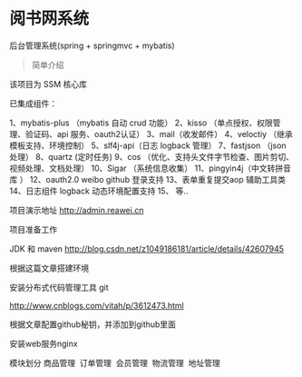# 阅书网系统

后台管理系统(spring + springmvc + mybatis)

> 简单介绍

该项目为 SSM 核心库

已集成组件：

1、mybatis-plus （mybatis 自动 crud 功能）
2、kisso （单点授权、权限管理、验证码、api 服务、oauth2认证）
3、mail（收发邮件）
4、veloctiy （继承模板支持、环境控制）
5、slf4j-api（日志 logback 管理）
7、fastjson （json 处理）
8、quartz (定时任务)
9、cos （优化、支持头文件字节检查、图片剪切、视频处理、文档处理）
10、Sigar （系统信息收集）
11、pingyin4j（中文转拼音库 ）
12、oauth2.0  weibo  github 登录支持
13、表单重复提交aop 辅助工具类
14、日志组件 logback 动态环境配置支持
15、 等..

项目演示地址
http://admin.reawei.cn

项目准备工作

JDK 和 maven 
http://blog.csdn.net/z1049186181/article/details/42607945

根据这篇文章搭建环境

安装分布式代码管理工具 git

http://www.cnblogs.com/vitah/p/3612473.html

根据文章配置github秘钥，并添加到github里面

安装web服务nginx

模块划分
  商品管理
  订单管理
  会员管理
  物流管理
  地址管理
